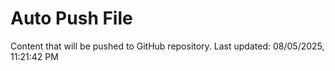 # Auto Push File

Content that will be pushed to GitHub repository.
Last updated: 08/05/2025, 11:21:42 PM
